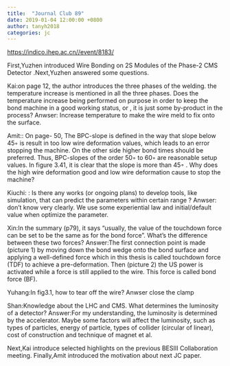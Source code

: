 ```yaml
---
title:  "Journal Club 89"
date: 2019-01-04 12:00:00 +0800
author: tanyh2018
categories: jc
---
```


<https://indico.ihep.ac.cn//event/8183/>

First,Yuzhen introduced Wire Bonding on 2S Modules of the Phase-2 CMS Detector .Next,Yuzhen answered some questions.

Kai:on page 12, the author introduces the three phases of the welding. the temperature increase is mentioned in all the three phases. Does the
temperature increase being performed on purpose in order to keep the bond machine in a good working status, or , it is just some by-product in the process?
Anwser: Increase temperature to make the wire meld to fix onto the surface.

Amit:: On page- 50, The BPC-slope is defined in the way that slope below 45◦ is result in too low wire deformation values, which leads to an error stopping the machine. On the other side higher bond times should be preferred. Thus, BPC-slopes of the order 50◦ to 60◦ are reasonable setup values. In figure 3.41, it is clear that the slope is more than 45◦ . Why does the high wire deformation good and low wire deformation cause to stop the machine?

Kiuchi: : Is there any works (or ongoing plans) to develop tools, like simulation, that can predict the parameters within certain range ?
Anwser: don’t know very clearly. We use some experiential law and initial/default value when optimize the parameter.

Xin:In the summary (p79), it says “usually, the value of the touchdown force can be set to be the same as for the bond force”. What’s the
difference between these two forces?
Answer:The first connection point is made (picture 1) by moving down the bond wedge onto the bond surface and applying a well-defined force which in this thesis is called touchdown force (TDF) to achieve a pre-deformation. Then (picture 2) the US power is activated while a force is still applied to the wire. This force is called bond force (BF).

Yuhang:In fig3.1, how to tear off the wire?
Anwser close the clamp

Shan:Knowledge about the LHC and CMS. What determines the luminosity of a detector?
Answer:For my understanding, the luminosity is determined by the accelerator. Maybe some factors will affect the luminosity, such as types of particles, energy of particle, types of collider (circular of linear), cost of construction and technique of magnet et al.

Next,Kai introduce selected highlights on the previous BESIII Collaboration meeting. Finally,Amit introduced the motivation about next JC paper.
